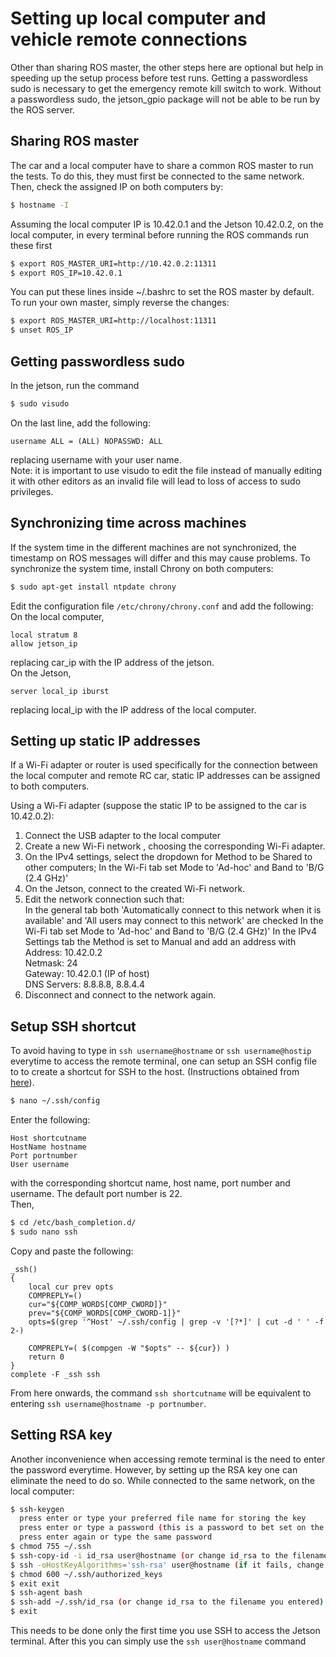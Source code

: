 # Setting up local computer and vehicle remote connections
Other than sharing ROS master, the other steps here are optional but help in speeding up the setup process before test runs. Getting a passwordless sudo is necessary to get the emergency remote kill switch to work. Without a passwordless sudo, the jetson_gpio package will not be able to be run by the ROS server.

## Sharing ROS master
The car and a local computer have to share a common ROS master to run the tests. To do this, they must first be connected to the same network. Then, check the assigned IP on both computers by:
```bash
$ hostname -I
```
Assuming the local computer IP is 10.42.0.1 and the Jetson 10.42.0.2, on the local computer, in every terminal before running the ROS commands run these first
```bash
$ export ROS_MASTER_URI=http://10.42.0.2:11311
$ export ROS_IP=10.42.0.1
```
You can put these lines inside ~/.bashrc to set the ROS master by default. To run your own master, simply reverse the changes:
```bash 
$ export ROS_MASTER_URI=http://localhost:11311
$ unset ROS_IP
```

## Getting passwordless sudo
In the jetson, run the command
```bash
$ sudo visudo
```
On the last line, add the following:
```
username ALL = (ALL) NOPASSWD: ALL
```
replacing username with your user name.  
Note: it is important to use visudo to edit the file instead of manually editing it with other editors as an invalid file will lead to loss of access to sudo privileges.

## Synchronizing time across machines
If the system time in the different machines are not synchronized, the timestamp on ROS messages will differ and this may cause problems. To synchronize the system time, install Chrony on both computers:
```bash
$ sudo apt-get install ntpdate chrony
```
Edit the configuration file `/etc/chrony/chrony.conf` and add the following:  
On the local computer,
```
local stratum 8
allow jetson_ip
```
replacing car_ip with the IP address of the jetson.  
On the Jetson,
```
server local_ip iburst
```
replacing local_ip with the IP address of the local computer.

## Setting up static IP addresses
If a Wi-Fi adapter or router is used specifically for the connection between the local computer and remote RC car, static IP addresses can be assigned to both computers.

Using a Wi-Fi adapter (suppose the static IP to be assigned to the car is 10.42.0.2):
1. Connect the USB adapter to the local computer
2. Create a new Wi-Fi network , choosing the corresponding Wi-Fi adapter.
3. On the IPv4 settings, select the dropdown for Method to be Shared to other computers; In the Wi-Fi tab set Mode to 'Ad-hoc' and Band to 'B/G (2.4 GHz)'
4. On the Jetson, connect to the created Wi-Fi network.
5. Edit the network connection such that:  
   In the general tab both 'Automatically connect to this network when it is available' and 'All users may connect to this network' are checked 
   In the Wi-Fi tab set Mode to 'Ad-hoc' and Band to 'B/G (2.4 GHz)'
   In the IPv4 Settings tab the Method is set to Manual and add an address with  
   Address: 10.42.0.2  
   Netmask: 24  
   Gateway: 10.42.0.1 (IP of host)  
   DNS Servers: 8.8.8.8, 8.8.4.4
6. Disconnect and connect to the network again.

## Setup SSH shortcut
To avoid having to type in `ssh username@hostname` or `ssh username@hostip` everytime to access the remote terminal, one can setup an SSH config file to to create a shortcut for SSH to the host. (Instructions obtained from [here](http://nerderati.com/2011/03/17/simplify-your-life-with-an-ssh-config-file/)).
```bash
$ nano ~/.ssh/config
```
Enter the following:
```
Host shortcutname
HostName hostname
Port portnumber
User username
```
with the corresponding shortcut name, host name, port number and username. The default port number is 22.  
Then,
```bash
$ cd /etc/bash_completion.d/
$ sudo nano ssh
```
Copy and paste the following:
```
_ssh() 
{
    local cur prev opts
    COMPREPLY=()
    cur="${COMP_WORDS[COMP_CWORD]}"
    prev="${COMP_WORDS[COMP_CWORD-1]}"
    opts=$(grep '^Host' ~/.ssh/config | grep -v '[?*]' | cut -d ' ' -f 2-)

    COMPREPLY=( $(compgen -W "$opts" -- ${cur}) )
    return 0
}
complete -F _ssh ssh
```
From here onwards, the command `ssh shortcutname` will be equivalent to entering `ssh username@hostname -p portnumber`.

## Setting RSA key
Another inconvenience when accessing remote terminal is the need to enter the password everytime. However, by setting up the RSA key one can eliminate the need to do so. While connected to the same network, on the local computer:
```bash
$ ssh-keygen
  press enter or type your preferred file name for storing the key  
  press enter or type a password (this is a password to bet set on the stored key, not the user account password)  
  press enter again or type the same password  
$ chmod 755 ~/.ssh
$ ssh-copy-id -i id_rsa user@hostname (or change id_rsa to the filename you entered)
$ ssh -oHostKeyAlgorithms='ssh-rsa' user@hostname (if it fails, change ssh-rsa to the type shown in ~/.ssh/known_hosts)
$ chmod 600 ~/.ssh/authorized_keys
$ exit exit
$ ssh-agent bash
$ ssh-add ~/.ssh/id_rsa (or change id_rsa to the filename you entered)
$ exit
```
This needs to be done only the first time you use SSH to access the Jetson terminal. After this you can simply use the `ssh user@hostname` command
